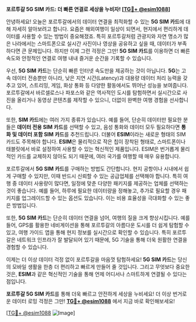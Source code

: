 **포르투갈 5G SIM 카드: 더 빠른 연결로 세상을 누비자! [[TG💪+ @esim1088](https://t.me/s/esim1088)]**

안녕하세요! 오늘은 포르투갈에서의 데이터 연결을 최적화할 수 있는 **5G SIM 카드**에 대해 자세히 알아보려고 합니다. 요즘은 해외여행이 일상이 되면서, 현지에서 편리하게 데이터를 사용할 수 있는 방법이 중요해졌죠. 특히 포르투갈처럼 관광지와 자연 명소가 많은 나라에서는 스마트폰으로 실시간 사진이나 영상을 공유하고 싶을 때, 데이터가 부족하다면 큰 문제입니다. 하지만 이제 그런 걱정은 그만! **5G SIM 카드**를 이용하면 더 빠른 속도와 안정적인 연결로 여행 내내 즐거운 순간을 기록할 수 있습니다.

우선, **5G SIM 카드**는 단순히 빠른 인터넷 속도만을 제공하는 것이 아닙니다. **5G**는 고속 데이터 전송뿐만 아니라, 낮은 지연 시간(Latency)과 대용량 데이터 처리 능력을 갖추고 있어, 스트리밍, 게임, 화상 통화 등 다양한 활동에서도 뛰어난 성능을 보여줍니다. 포르투갈에서 바르셀로스나 파포스와 같은 역사적인 도시를 탐험하면서 실시간으로 사진을 올리거나 동영상 콘텐츠를 제작할 수 있으니, 더없이 완벽한 여행 경험을 선사합니다.

또한, **SIM 카드**에는 여러 가지 종류가 있습니다. 예를 들어, 단순히 데이터만 필요한 분들은 **데이터 전용 SIM 카드**를 선택할 수 있고, 음성 통화와 데이터 모두 필요하다면 **통화 및 데이터 포함 SIM 카드**를 추천드립니다. 더불어 **ESIM**이라는 새로운 형태의 SIM 카드도 주목해야 합니다. **ESIM**은 물리적으로 작은 칩이 장착된 형태로, 스마트폰이나 태블릿에서 바로 설정하여 사용할 수 있는 혁신적인 제품입니다. ESIM은 번거롭게 물리적인 카드를 교체하지 않아도 되기 때문에, 여러 국가를 여행할 때 매우 유용합니다.

포르투갈에서 **5G SIM 카드**를 구매하는 방법도 간단합니다. 현지 공항이나 시내에서 쉽게 구매할 수 있지만, 이때 반드시 신뢰할 수 있는 공급업체를 선택해야 합니다. 특히 여행 중 데이터 사용량이 많다면, 일정에 맞춘 다양한 패키지를 제공하는 업체를 선택하는 것이 좋습니다. 예를 들어, 하루에 필요한 데이터량을 정해놓고, 추가로 필요할 경우 패키지를 업그레이드할 수 있는 옵션도 있습니다. 이는 비용 효율성을 극대화할 수 있는 좋은 방법입니다.

또한, **5G SIM 카드**는 단순히 데이터 연결을 넘어, 여행의 질을 크게 향상시킵니다. 예를 들어, GPS를 활용한 네비게이션을 통해 포르투갈의 아름다운 도시를 더 쉽게 탐험할 수 있고, 여행 가이드 앱을 통해 현지 정보를 실시간으로 확인할 수 있습니다. 특히 포르투갈은 네트워크 인프라가 잘 발달되어 있기 때문에, 5G 기술을 통해 더욱 원활한 연결을 경험할 수 있습니다.

이제는 더 이상 데이터 걱정 없이 포르투갈을 마음껏 탐험하세요! **5G SIM 카드**는 당신의 모바일 생활을 한층 더 편리하고 빠르게 만들어 줄 것입니다. 그리고 무엇보다 중요한 것은, **ESIM**과 같은 혁신적인 기술을 통해 언제 어디서나 스마트하게 연결될 수 있다는 점입니다.

**포르투갈 5G SIM 카드**를 통해 더욱 빠르고 안전하게 세상을 누비세요! 더 이상 번거로운 데이터 로밍 걱정은 그만! **[TG💪+ @esim1088](https://t.me/s/esim1088)** 에서 지금 바로 확인해보세요!

[[TG💪+ @esim1088](https://t.me/s/esim1088) ![Image](https://i.postimg.cc/Y0z9fWf4/image.png)]